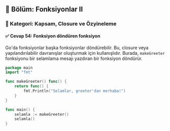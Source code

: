 ## 📘 Bölüm: Fonksiyonlar II  
### 🔹 Kategori: Kapsam, Closure ve Özyineleme  
#### ✅ Cevap 54: Fonksiyon döndüren fonksiyon

Go'da fonksiyonlar başka fonksiyonlar döndürebilir. Bu, closure veya yapılandırılabilir davranışlar oluşturmak için kullanışlıdır. Burada, `makeGreeter` fonksiyonu bir selamlama mesajı yazdıran bir fonksiyon döndürür.

```go
package main
import "fmt"

func makeGreeter() func() {
    return func() {
        fmt.Println("Selamlar, greeter'dan merhaba!")
    }
}

func main() {
    selamla := makeGreeter()
    selamla()
}
```
